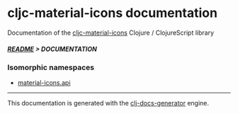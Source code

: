 
# cljc-material-icons documentation

Documentation of the [cljc-material-icons](https://github.com/bithandshake/cljc-material-icons) Clojure / ClojureScript library

##### [README](../README.md) > DOCUMENTATION

### Isomorphic namespaces

* [material-icons.api](cljc/material-icons/API.md)

---

This documentation is generated with the [clj-docs-generator](https://github.com/bithandshake/clj-docs-generator) engine.

